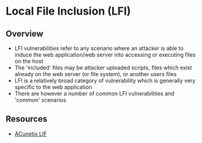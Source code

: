 # Local File Inclusion (LFI)

## Overview

+ LFI vulnerabilities refer to any scenario where an attacker is able to induce the web application/web server into accessing or executing files on the host
+ The 'included' files may be attacker uploaded scripts, files which exist already on the web server (or file system), or another users files
+ LFI is a relatively broad category of vulnerability which is generally very specific to the web application
+ There are however a number of common LFI vulnerabilities and 'common' scenarios


<!-- TODO :: Port arbitrary file upload ? -->



## Resources

+ [ACunetix LIF](https://www.acunetix.com/blog/articles/local-file-inclusion-lfi/)